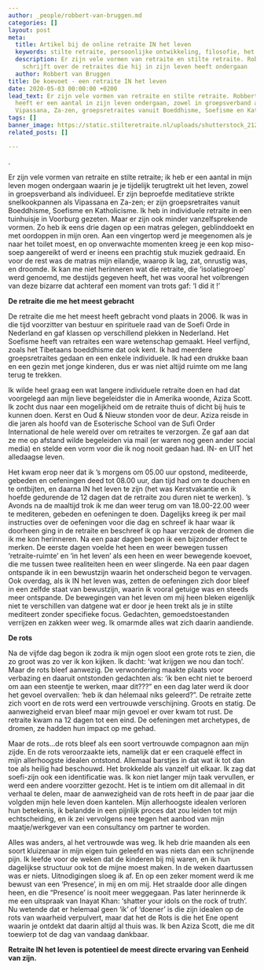 ```yaml
---
author: _people/robbert-van-bruggen.md
categories: []
layout: post
meta:
  title: Artikel bij de online retraite IN het leven
  keywords: stilte retraite, persoonlijke ontwikkeling, filosofie, het leven
  description: Er zijn vele vormen van retraite en stilte retraite. Robbert van Bruggen
    schrijft over de retraites die hij in zijn leven heeft ondergaan
  author: Robbert van Bruggen
title: De koevoet - een retraite IN het leven
date: 2020-05-03 00:00:00 +0200
lead_text: Er zijn vele vormen van retraite en stilte retraite. Robbert van Bruggen
  heeft er een aantal in zijn leven ondergaan, zowel in groepsverband als individueel.
  Vipassana, Za-zen, groepsretraites vanuit Boeddhisme, Soefisme en Katholicisme.
tags: []
banner_image: https://static.stilteretraite.nl/uploads/shutterstock_212693140.jpg
related_posts: []

---
```

.

Er zijn vele vormen van retraite en stilte retraite; ik heb er een aantal in mijn leven mogen ondergaan waarin je je tijdelijk terugtrekt uit het leven, zowel in groepsverband als individueel. Er zijn beproefde meditatieve strikte snelkookpannen als Vipassana en Za-zen; er zijn groepsretraites vanuit Boeddhisme, Soefisme en Katholicisme. Ik heb in individuele retraite in een tuinhuisje in Voorburg gezeten. Maar er zijn ook minder vanzelfsprekende vormen. Zo heb ik eens drie dagen op een matras gelegen, geblinddoekt en met oordoppen in mijn oren. Aan een vingertop werd je meegenomen als je naar het toilet moest, en op onverwachte momenten kreeg je een kop miso-soep aangereikt of werd er ineens een prachtig stuk muziek gedraaid. En voor de rest was de matras mijn eilandje, waarop ik lag, zat, onrustig was, en droomde. Ik kan me niet herinneren wat die retraite, die ‘isolatiegroep’ werd genoemd, me destijds gegeven heeft, het was vooral het volbrengen van deze bizarre dat achteraf een moment van trots gaf: ‘I did it !’

**De retraite die me het meest gebracht**

De retraite die me het meest heeft gebracht vond plaats in 2006. Ik was in die tijd voorzitter van bestuur en spirituele raad van de Soefi Orde in Nederland en gaf klassen op verschillend plekken in Nederland. Het Soefisme heeft van retraites een ware wetenschap gemaakt. Heel verfijnd, zoals het Tibetaans boeddhisme dat ook kent. Ik had meerdere groepsretraites gedaan en een enkele individuele. Ik had een drukke baan en een gezin met jonge kinderen, dus er was niet altijd ruimte om me lang terug te trekken.

Ik wilde heel graag een wat langere individuele retraite doen en had dat voorgelegd aan mijn lieve begeleidster die in Amerika woonde, Aziza Scott. Ik zocht dus naar een mogelijkheid om de retraite thuis of dicht bij huis te kunnen doen. Kerst en Oud & Nieuw stonden voor de deur. Aziza reisde in die jaren als hoofd van de Esoterische School van de Sufi Order International de hele wereld over om retraites te verzorgen. Ze gaf aan dat ze me op afstand wilde begeleiden via mail (er waren nog geen ander social media) en stelde een vorm voor die ik nog nooit gedaan had. IN- en UIT het alledaagse leven.

Het kwam erop neer dat ik ’s morgens om 05.00 uur opstond, mediteerde, gebeden en oefeningen deed tot 08.00 uur, dan tijd had om te douchen en te ontbijten, en daarna IN het leven te zijn (het was Kerstvakantie en ik hoefde gedurende de 12 dagen dat de retraite zou duren niet te werken). ’s Avonds na de maaltijd trok ik me dan weer terug om van 18.00-22.00 weer te mediteren, gebeden en oefeningen te doen. Dagelijks kreeg ik per mail instructies over de oefeningen voor die dag en schreef ik haar waar ik doorheen ging in de retraite en beschreef ik op haar verzoek de dromen die ik me kon herinneren. Na een paar dagen begon ik een bijzonder effect te merken. De eerste dagen voelde het heen en weer bewegen tussen ‘retraite-ruimte’ en ‘in het leven’ als een heen en weer bewegende koevoet, die me tussen twee realiteiten heen en weer slingerde. Na een paar dagen ontspande ik in een bewustzijn waarin het onderscheid begon te vervagen. Ook overdag, als ik IN het leven was, zetten de oefeningen zich door bleef in een zelfde staat van bewustzijn, waarin ik vooral getuige was en steeds meer ontspande. De bewegingen van het leven om mij heen bleken eigenlijk niet te verschillen van datgene wat er door je heen trekt als je in stilte mediteert zonder specifieke focus. Gedachten, gemoedstoestanden verrijzen en zakken weer weg. Ik omarmde alles wat zich daarin aandiende. 

**De rots**

Na de vijfde dag begon ik zodra ik mijn ogen sloot een grote rots te zien, die zo groot was zo ver ik kon kijken. Ik dacht: ‘wat krijgen we nou dan toch’. Maar de rots bleef aanwezig. De verwondering maakte plaats voor verbazing en daaruit ontstonden gedachten als: ‘ik ben echt niet te beroerd om aan een steentje te werken, maar dit???” en een dag later werd ik door het gevoel overvallen: ‘heb ik dan hélemaal níks geleerd?”. De retraite zette zich voort en de rots werd een vertrouwde verschijning. Groots en statig. De aanwezigheid ervan bleef maar mijn gevoel er over kwam tot rust. De retraite kwam na 12 dagen tot een eind. De oefeningen met archetypes, de dromen, ze hadden hun impact op me gehad.

Maar de rots…de rots bleef als een soort vertrouwde compagnon aan mijn zijde. En de rots veroorzaakte iets, namelijk dat er een craquelé effect in mijn allerhoogste idealen ontstond. Allemaal barstjes in dat wat ik tot dan toe als heilig had beschouwd. Het brokkelde als vanzelf uit elkaar. Ik zag dat soefi-zijn ook een identificatie was. Ik kon niet langer mijn taak vervullen, er werd een andere voorzitter gezocht. Het is te intiem om dit allemaal in dit verhaal te delen, maar de aanwezigheid van de rots heeft in de paar jaar die volgden mijn hele leven doen kantelen. Mijn allerhoogste idealen verloren hun betekenis, ik belandde in een pijnlijk proces dat zou leiden tot mijn echtscheiding, en ik zei vervolgens nee tegen het aanbod van mijn maatje/werkgever van een consultancy om partner te worden.

Alles was anders, al het vertrouwde was weg. Ik heb drie maanden als een soort kluizenaar in mijn eigen tuin geleefd en was niets dan een schrijnende pijn. Ik leefde voor de weken dat de kinderen bij mij waren, en ik hun dagelijkse structuur ook tot de mijne moest maken. In de weken daartussen was er niets. Uitnodigingen sloeg ik af. En op een zeker moment werd ik me bewust van een ‘Presence’, in mij en om mij. Het straalde door alle dingen heen, en die “Presence’ is nooit meer weggegaan. Pas later herinnerde ik me een uitspraak van Inayat Khan: ‘shatter your idols on the rock of truth’. Nu wetende dat er helemaal geen ‘ik’ of ‘doener’ is die zijn idealen op de rots van waarheid verpulvert, maar dat het de Rots is die het Ene opent waarin je ontdekt dat daarin altijd al thuis was. Ik ben Aziza Scott, die me dit toewierp tot de dag van vandaag dankbaar.

**Retraite IN het leven is potentieel de meest directe ervaring van Eenheid van zijn.**